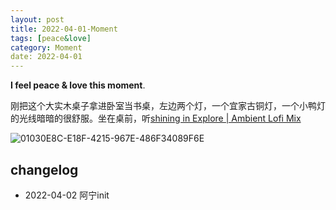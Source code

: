 ```yaml
---
layout: post
title: 2022-04-01-Moment
tags: [peace&love]
category: Moment
date: 2022-04-01
---
```


**I feel peace & love this moment**.

刚把这个大实木桌子拿进卧室当书桌，左边两个灯，一个宜家古铜灯，一个小鸭灯的光线暗暗的很舒服。坐在桌前，听[shining in Explore | Ambient Lofi Mix](https://soundcloud.com/lost-in-lofi)

![01030E8C-E18F-4215-967E-486F34089F6E](https://user-images.githubusercontent.com/20737239/161308510-35927c9b-1f2c-4a8e-93ae-e6e887154616.JPG)

## changelog

- 2022-04-02 阿宁init
